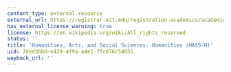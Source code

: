 ```yaml
---
content_type: external-resource
external_url: https://registrar.mit.edu/registration-academics/academic-requirements/hass-requirement
has_external_license_warning: true
license: https://en.wikipedia.org/wiki/All_rights_reserved
status: ''
title: 'Humanities, Arts, and Social Sciences: Humanities (HASS-H)'
uid: 7ded3bb0-e439-4f9a-a4e1-7fc076c54655
wayback_url: ''
---
```

